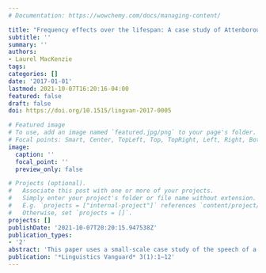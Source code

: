 ```yaml
---
# Documentation: https://wowchemy.com/docs/managing-content/

title: "Frequency effects over the lifespan: A case study of Attenborough's r's"
subtitle: ''
summary: ''
authors:
- Laurel MacKenzie
tags:
categories: []
date: '2017-01-01'
lastmod: 2021-10-07T16:20:16-04:00
featured: false
draft: false
doi: https://doi.org/10.1515/lingvan-2017-0005

# Featured image
# To use, add an image named `featured.jpg/png` to your page's folder.
# Focal points: Smart, Center, TopLeft, Top, TopRight, Left, Right, BottomLeft, Bottom, BottomRight.
image:
  caption: ''
  focal_point: ''
  preview_only: false

# Projects (optional).
#   Associate this post with one or more of your projects.
#   Simply enter your project's folder or file name without extension.
#   E.g. `projects = ["internal-project"]` references `content/project/deep-learning/index.md`.
#   Otherwise, set `projects = []`.
projects: []
publishDate: '2021-10-07T20:20:15.947538Z'
publication_types:
- '2'
abstract: 'This paper uses a small-scale case study of the speech of a single speaker at two points in time to investigate the question of whether and how speakers’ mental representations change over their lives. Specifically, I test two predictions of usage-based models of phonological representation: that individuals surrounded by a changing community will show the community change in their own production, and that this individual-level change will show an effect of item frequency. The community change under study is the loss in English Received Pronunciation of [ɾ] as a realization of /ɹ/; the speaker studied is Sir David Attenborough, a well-known British nature documentary narrator. I find that Attenborough’s narrations do not show evidence of him participating in the community change away from [ɾ] over time; however, he does show a different sort of change, by which he increases his rate of [ɾ] in high-frequency collocations in later life. I propose that this result may be attributable to Attenborough’s mental representation of high-frequency collocations becoming more word-like over time. The results speak to questions about the malleability of mental representations and the role of the individual language user in cases of community change.'
publication: '*Linguistics Vanguard* 3(1):1–12'
---
```

